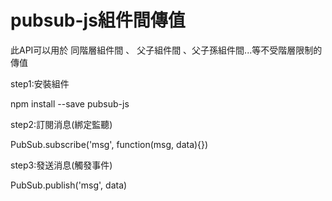 # pubsub-js組件間傳值

此API可以用於 同階層組件間 、 父子組件間 、父子孫組件間...等不受階層限制的傳值

step1:安裝組件

npm install --save pubsub-js

step2:訂閱消息(綁定監聽)

PubSub.subscribe('msg', function(msg, data){})

step3:發送消息(觸發事件)

PubSub.publish('msg', data)
